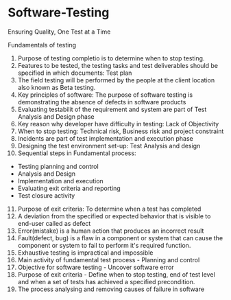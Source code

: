 # Software-Testing
Ensuring Quality, One Test at a Time

Fundamentals of testing
1. Purpose of testing completio is to determine when to stop testing.
2. Features to be tested, the testing tasks and test deliverables should be specified in which documents: Test plan
3. The field testing will be performed by the people at the client location also known as Beta testing.
4. Key principles of software: The purpose of software testing is demonstrating the absence of defects in software products
5. Evaluating testabilit of the requirement and system are part of Test Analysis and Design phase
6. Key reason why developer have difficulty in testing: Lack of Objectivity
7. When to stop testing: Technical risk, Business risk and project constraint
8. Incidents are part of test implementation and execution phase
9. Designing the test environment set-up: Test Analysis and design
10. Sequential steps in Fundamental process:
  - Testing planning and control
  - Analysis and Design
  - Implementation and execution
  - Evaluating exit criteria and reporting
  - Test closure activity
11. Purpose of exit criteria: To determine when a test has completed
12. A deviation from the specified or expected behavior that is visible to end-user called as defect
13. Error(mistake) is a human action that produces an incorrect result
14. Fault(defect, bug) is a flaw in a component or system that can cause the component or system to fail to perform it's required function.
15. Exhaustive testing is impractical and impossible
16. Main activity of fundamental test process - Planning and control
17. Objective for software testing - Uncover software error
18. Purpose of exit criteria - Define when to stop testing, end of test level and when a set of tests has achieved a specified precondition.
19. The process analysing and removing causes of failure in software

